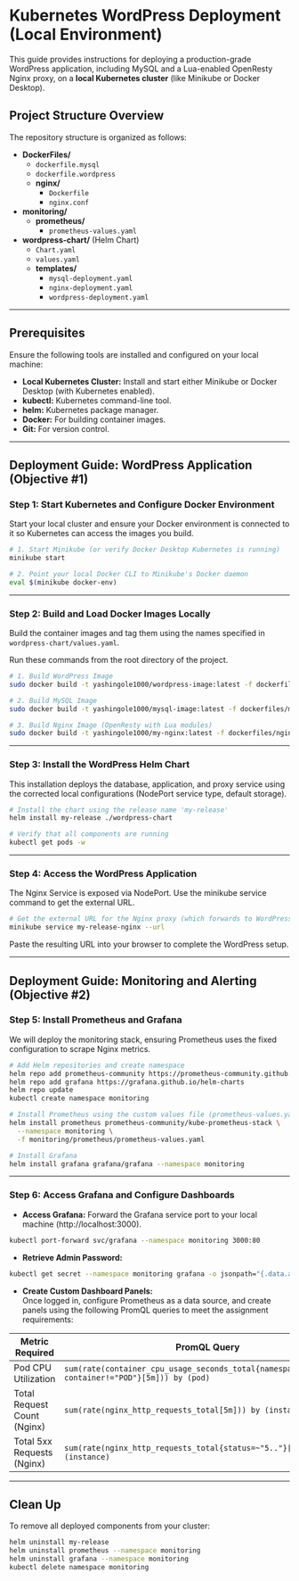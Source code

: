 # Kubernetes WordPress Deployment (Local Environment)

This guide provides instructions for deploying a production-grade WordPress application, including MySQL and a Lua-enabled OpenResty Nginx proxy, on a **local Kubernetes cluster** (like Minikube or Docker Desktop).

## **Project Structure Overview**

The repository structure is organized as follows:

- **DockerFiles/**
  - `dockerfile.mysql`
  - `dockerfile.wordpress`
  - **nginx/**
    - `Dockerfile`
    - `nginx.conf`
- **monitoring/**
  - **prometheus/**
    - `prometheus-values.yaml`
- **wordpress-chart/** (Helm Chart)
  - `Chart.yaml`
  - `values.yaml`
  - **templates/**
    - `mysql-deployment.yaml`
    - `nginx-deployment.yaml`
    - `wordpress-deployment.yaml`

---

## **Prerequisites**

Ensure the following tools are installed and configured on your local machine:

- **Local Kubernetes Cluster:** Install and start either Minikube or Docker Desktop (with Kubernetes enabled).
- **kubectl:** Kubernetes command-line tool.
- **helm:** Kubernetes package manager.
- **Docker:** For building container images.
- **Git:** For version control.

---

## **Deployment Guide: WordPress Application (Objective #1)**

### **Step 1: Start Kubernetes and Configure Docker Environment**

Start your local cluster and ensure your Docker environment is connected to it so Kubernetes can access the images you build.

```bash
# 1. Start Minikube (or verify Docker Desktop Kubernetes is running)
minikube start

# 2. Point your local Docker CLI to Minikube's Docker daemon
eval $(minikube docker-env)
```

---

### **Step 2: Build and Load Docker Images Locally**

Build the container images and tag them using the names specified in `wordpress-chart/values.yaml`.

Run these commands from the root directory of the project.

```bash
# 1. Build WordPress Image
sudo docker build -t yashingole1000/wordpress-image:latest -f dockerfiles/wordpress.dockerfile .

# 2. Build MySQL Image
sudo docker build -t yashingole1000/mysql-image:latest -f dockerfiles/mysql.dockerfile .

# 3. Build Nginx Image (OpenResty with Lua modules)
sudo docker build -t yashingole1000/my-nginx:latest -f dockerfiles/nginx/Dockerfile dockerfiles/nginx
```

---

### **Step 3: Install the WordPress Helm Chart**

This installation deploys the database, application, and proxy service using the corrected local configurations (NodePort service type, default storage).

```bash
# Install the chart using the release name 'my-release'
helm install my-release ./wordpress-chart

# Verify that all components are running
kubectl get pods -w
```

---

### **Step 4: Access the WordPress Application**

The Nginx Service is exposed via NodePort. Use the minikube service command to get the external URL.

```bash
# Get the external URL for the Nginx proxy (which forwards to WordPress)
minikube service my-release-nginx --url
```

Paste the resulting URL into your browser to complete the WordPress setup.

---

## **Deployment Guide: Monitoring and Alerting (Objective #2)**

### **Step 5: Install Prometheus and Grafana**

We will deploy the monitoring stack, ensuring Prometheus uses the fixed configuration to scrape Nginx metrics.

```bash
# Add Helm repositories and create namespace
helm repo add prometheus-community https://prometheus-community.github.io/helm-charts
helm repo add grafana https://grafana.github.io/helm-charts
helm repo update
kubectl create namespace monitoring

# Install Prometheus using the custom values file (prometheus-values.yaml)
helm install prometheus prometheus-community/kube-prometheus-stack \
  --namespace monitoring \
  -f monitoring/prometheus/prometheus-values.yaml

# Install Grafana
helm install grafana grafana/grafana --namespace monitoring
```

---

### **Step 6: Access Grafana and Configure Dashboards**

- **Access Grafana:** Forward the Grafana service port to your local machine (http://localhost:3000).

```bash
kubectl port-forward svc/grafana --namespace monitoring 3000:80
```

- **Retrieve Admin Password:**

```bash
kubectl get secret --namespace monitoring grafana -o jsonpath="{.data.admin-password}" | base64 --decode ; echo
```

- **Create Custom Dashboard Panels:**  
  Once logged in, configure Prometheus as a data source, and create panels using the following PromQL queries to meet the assignment requirements:

| Metric Required       | PromQL Query                                                                                   |
|----------------------|-----------------------------------------------------------------------------------------------|
| Pod CPU Utilization  | `sum(rate(container_cpu_usage_seconds_total{namespace="default", container!="POD"}[5m])) by (pod)` |
| Total Request Count (Nginx) | `sum(rate(nginx_http_requests_total[5m])) by (instance)`                                |
| Total 5xx Requests (Nginx)  | `sum(rate(nginx_http_requests_total{status=~"5.."}[5m])) by (instance)`                 |

---

## **Clean Up**

To remove all deployed components from your cluster:

```bash
helm uninstall my-release
helm uninstall prometheus --namespace monitoring
helm uninstall grafana --namespace monitoring
kubectl delete namespace monitoring
```
